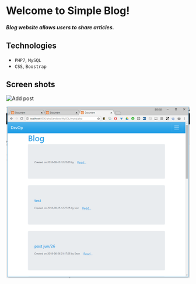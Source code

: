 # Welcome to Simple Blog!

##### Blog website allows users to share articles. 

## Technologies
+ `PHP7`, `MySQL`
+ `CSS`, `Boostrap` 

## Screen shots
![Add post](https://github.com/urbancitysky/Blog/blob/master/Sceen%20shot/post.png)

![Blog](https://github.com/urbancitysky/Blog/blob/master/Sceen%20shot/blog.png)

